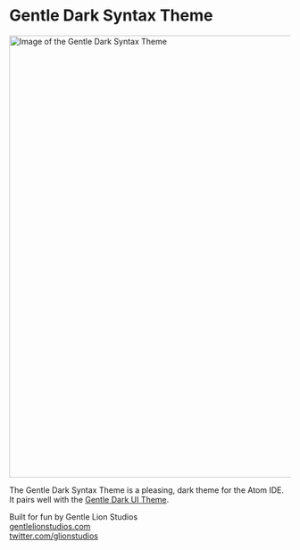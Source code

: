 # Gentle Dark Syntax Theme

<img src="https://github.com/gentlelionstudios/gentle-dark-syntax-atom/raw/master/images/gentle-dark-syntax-theme.png" width="792" alt="Image of the Gentle Dark Syntax Theme">

The Gentle Dark Syntax Theme is a pleasing, dark theme for the Atom IDE.  It pairs well with the [Gentle Dark UI Theme](https://atom.io/themes/gentle-dark-ui).

Built for fun by Gentle Lion Studios<br>
[gentlelionstudios.com](https://www.gentlelionstudios.com)<br>
[twitter.com/glionstudios](https://twitter.com/glionstudios)

